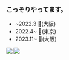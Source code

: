 ### こっそりやってます。
- ~2022.3 👶(大阪)
- 2022.4~ 🏢(東京)
- 2023.11~ 🏢(大阪)
<a href="https://github.com/anuraghazra/github-readme-stats">
  <img align="left" src="https://github-readme-stats.vercel.app/api?username=hajikuma11&count_private=true&show_icons=true" />
</a>
<a href="https://github.com/anuraghazra/github-readme-stats">
  <img align="left" src="https://github-readme-stats.vercel.app/api/top-langs/?username=hajikuma11" />
</a>
